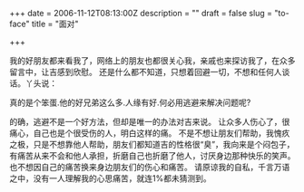 +++
date = 2006-11-12T08:13:00Z
description = ""
draft = false
slug = "to-face"
title = "面对"

+++


我的好朋友都来看我了，网络上的朋友也都很关心我，亲戚也来探访我了，在众多留言中，让吉感到欣慰。
还是什么都不知道，只想着回避一切，不想和任何人谈话。丫头说：

真的是个笨蛋.他的好兄弟这么多.人缘有好.何必用逃避来解决问题呢?

的确，逃避不是一个好方法，但却是唯一的办法对吉来说。
让众多人伤心了，很痛心，自己也是个很受伤的人，明白这样的痛。
不是不想让朋友们帮助，我愧疚之极，只是不想靠他人帮助，朋友们都知道吉的性格很“臭”，我向来是个闷包子，有痛苦从来不会和他人承担，折磨自己也折磨了他人，讨厌身边那种快乐的笑声。也不想因自己的痛苦换来身边朋友们的伤心和痛苦。
请原谅我的自私，千言万语之中，没有一人理解我的心思痛苦，就连1%都未猜测到。